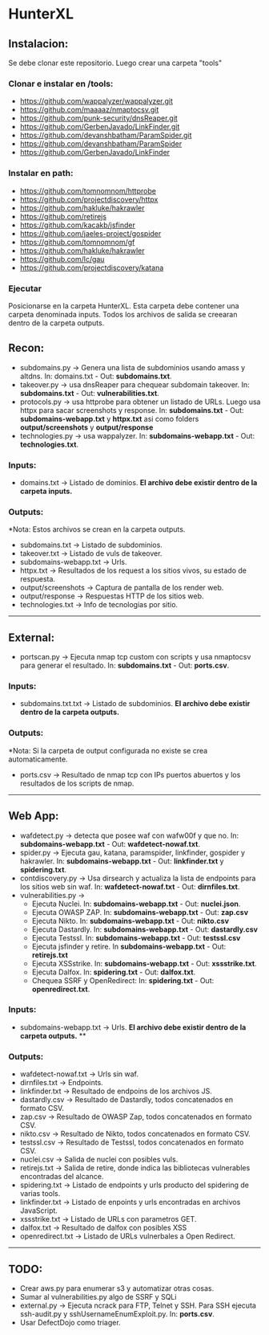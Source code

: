 # HunterXL

## Instalacion:
Se debe clonar este repositorio. Luego crear una carpeta "tools"

### Clonar e instalar en /tools: 
* https://github.com/wappalyzer/wappalyzer.git 
* https://github.com/maaaaz/nmaptocsv.git 
* https://github.com/punk-security/dnsReaper.git
* https://github.com/GerbenJavado/LinkFinder.git
* https://github.com/devanshbatham/ParamSpider.git
* https://github.com/devanshbatham/ParamSpider
* https://github.com/GerbenJavado/LinkFinder

### Instalar en path:
* https://github.com/tomnomnom/httprobe
* https://github.com/projectdiscovery/httpx
* https://github.com/hakluke/hakrawler
* https://github.com/retirejs
* https://github.com/kacakb/jsfinder
* https://github.com/jaeles-project/gospider
* https://github.com/tomnomnom/gf
* https://github.com/hakluke/hakrawler
* https://github.com/lc/gau
* https://github.com/projectdiscovery/katana

### Ejecutar
Posicionarse en la carpeta HunterXL. Esta carpeta debe contener una carpeta denominada inputs. Todos los archivos de salida se creearan dentro de la carpeta outputs.

## Recon:
* subdomains.py -> Genera una lista de subdominios usando amass y altdns. In: domains.txt - Out: **subdomains.txt**.
* takeover.py -> usa dnsReaper para chequear subdomain takeover. In: **subdomains.txt** - Out: **vulnerabilities.txt**.
* protocols.py -> usa httprobe para obtener un listado de URLs. Luego usa httpx para sacar screenshots y response. In: **subdomains.txt** - Out: **subdomains-webapp.txt** y **httpx.txt** asi como folders **output/screenshots** y **output/response**
* technologies.py -> usa wappalyzer. In: **subdomains-webapp.txt** - Out: **technologies.txt**.

### Inputs:
* domains.txt -> Listado de dominios. **El archivo debe existir dentro de la carpeta inputs.**

### Outputs:
*Nota: Estos archivos se crean en la carpeta outputs.
* subdomains.txt -> Listado de subdominios.
* takeover.txt -> Listado de vuls de takeover.
* subdomains-webapp.txt -> Urls.
* httpx.txt -> Resultados de los request a los sitios vivos, su estado de respuesta.
* output/screenshots ->  Captura de pantalla de los render web.
* output/response -> Respuestas HTTP de los sitios web.
* technologies.txt -> Info de tecnologias por sitio.
---

## External:
* portscan.py -> Ejecuta nmap tcp custom con scripts y usa nmaptocsv para generar el resultado. In: **subdomains.txt** - Out: **ports.csv**.

### Inputs:
* subdomains.txt.txt ->  Listado de subdominios. **El archivo debe existir dentro de la carpeta outputs.**

### Outputs:
*Nota: Si la carpeta de output configurada no existe se crea automaticamente.
* ports.csv -> Resultado de nmap tcp con IPs puertos abuertos y los resultados de los scripts de nmap.

---

## Web App:
* wafdetect.py -> detecta que posee waf con wafw00f y que no. In: **subdomains-webapp.txt** - Out: **wafdetect-nowaf.txt**.
* spider.py -> Ejecuta gau, katana, paramspider, linkfinder, gospider y hakrawler. In: **subdomains-webapp.txt** - Out: **linkfinder.txt** y **spidering.txt**.
* contdiscovery.py -> Usa dirsearch y actualiza la lista de endpoints para los sitios web sin waf. In: **wafdetect-nowaf.txt** - Out: **dirnfiles.txt**.
* vulnerabilities.py ->
  * Ejecuta Nuclei. In: **subdomains-webapp.txt** - Out: **nuclei.json**.
  * Ejecuta OWASP ZAP. In: **subdomains-webapp.txt** - Out: **zap.csv**
  * Ejecuta Nikto. In: **subdomains-webapp.txt** - Out: **nikto.csv**
  * Ejecuta Dastardly. In: **subdomains-webapp.txt** - Out: **dastardly.csv**
  * Ejecuta Testssl. In: **subdomains-webapp.txt** - Out: **testssl.csv** 
  * Ejecuta jsfinder y retire. In **subdomains-webapp.txt** - Out: **retirejs.txt** 
  * Ejecuta XSSstrike. In: **subdomains-webapp.txt** - Out: **xssstrike.txt**.
  * Ejecuta Dalfox. In: **spidering.txt** - Out: **dalfox.txt**.
  * Chequea SSRF y OpenRedirect: In: **spidering.txt** - Out: **openredirect.txt**.

### Inputs:
* subdomains-webapp.txt -> Urls. **El archivo debe existir dentro de la carpeta outputs.**
**
### Outputs:
* wafdetect-nowaf.txt -> Urls sin waf.
* dirnfiles.txt -> Endpoints.
* linkfinder.txt -> Resultado de endpoins de los archivos JS.
* dastardly.csv -> Resultado de Dastardly, todos concatenados en formato CSV.
* zap.csv -> Resultado de OWASP Zap, todos concatenados en formato CSV.
* nikto.csv -> Resultado de Nikto, todos concatenados en formato CSV.
* testssl.csv -> Resultado de Testssl, todos concatenados en formato CSV.
* nuclei.csv -> Salida de nuclei con posibles vuls.
* retirejs.txt -> Salida de retire, donde indica las bibliotecas vulnerables encontradas del alcance.
* spidering.txt -> Listado de endpoints y urls producto del spidering de varias tools.
* linkfinder.txt -> Listado de enpoints y urls encontradas en archivos JavaScript.
* xssstrike.txt -> Listado de URLs con parametros GET.
* dalfox.txt -> Resultado de dalfox con posibles XSS
* openredirect.txt -> Listado de URLs vulnerbales a Open Redirect.

---

## TODO:
* Crear aws.py para enumerar s3 y automatizar otras cosas.
* Sumar al vulnerabilities.py algo de SSRF y SQLi
* external.py -> Ejecuta ncrack para FTP, Telnet y SSH. Para SSH ejecuta ssh-audit.py y sshUsernameEnumExploit.py. In: **ports.csv**.
* Usar DefectDojo como triager.

